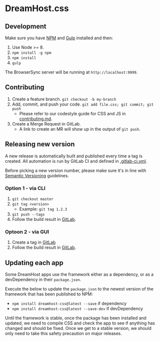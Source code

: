 # DreamHost.css

## Development

Make sure you have [NPM](http://blog.npmjs.org/post/85484771375/how-to-install-npm) and [Gulp](https://github.com/gulpjs/gulp/blob/master/docs/getting-started.md) installed and then:

1. Use Node >= 8.
1. `npm install -g npm`
1. `npm install`
1. `gulp`

The BrowserSync server will be running at `http://localhost:9999`.

## Contributing

1. Create a feature branch. `git checkout -b my-branch`
1. Add, commit, and push your code. `git add file.css; git commit; git push`
   - Please refer to our codestyle guide for CSS and JS in [contributing.md](contributing.md).
1. Create a Merge Request in GitLab.
   - A link to create an MR will show up in the output of `git push`.

## Releasing new version

A new release is automatically built and published every time a tag is created.
All automation is run by GitLab CI and defined in [.gitlab-ci.yml](.gitlab-ci.yml).

Before picking a new version number, please make sure it's in line with
[Semantic Versioning](http://semver.org/) guidelines.

### Option 1 - via CLI

1. `git checkout master`
1. `git tag <version>`
   - Example: `git tag 1.2.3`
1. `git push --tags`
1. Follow the build result in [GitLab](https://git.dreamhost.com/dreamhost/design/dreamhost.css/pipelines).

### Optoon 2 - via GUI

1. Create a tag in [GitLab](https://git.dreamhost.com/dreamhost/design/dreamhost.css/-/tags/new)
1. Follow the build result in [GitLab](https://git.dreamhost.com/dreamhost/design/dreamhost.css/pipelines).

## Updating each app

Some DreamHost apps use the framework either as a dependency, or as a devDependency in their `package.json`.

Execute the below to update the `package.json` to the newest version of the framework that has been published to NPM:

- `npm install dreamhost-css@latest --save` if dependency
- `npm install dreamhost-css@latest --save-dev` if devDependency

Until the framework is stable, once the package has been installed and updated,
we need to compile CSS and check the app to see if anything has changed and should be fixed.
Once we get to a stable version, we should only need to take this safety precaution on major releases.
